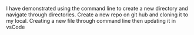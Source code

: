 I have demonstrated using the command line to create a new directory and navigate through directories. Create a new repo on git hub and cloning it to my local. Creating a new file through command line then updating it in vsCode